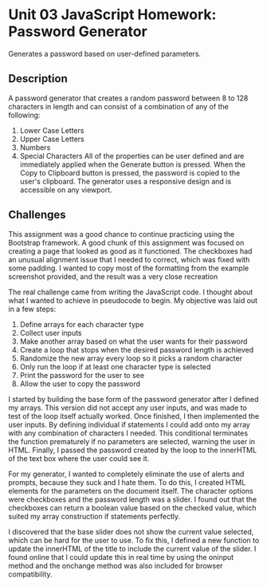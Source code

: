 # Unit 03 JavaScript Homework: Password Generator
Generates a password based on user-defined parameters.

## Description
A password generator that creates a random password between 8 to 128 characters in length and can consist of a combination of any of the following:
1. Lower Case Letters
2. Upper Case Letters
3. Numbers
4. Special Characters
All of the properties can be user defined and are immediately applied when the Generate button is pressed. When the Copy to Clipboard button is pressed, the password is copied to the user's clipboard.
The generator uses a responsive design and is accessible on any viewport.

## Challenges
This assignment was a good chance to continue practicing using the Bootstrap framework. A good chunk of this assignment was focused on creating a page that looked as good as it functioned. The checkboxes had an unusual alignment issue that I needed to correct, which was fixed with some padding. I wanted to copy most of the formatting from the example screenshot provided, and the result was a very close recreation

The real challenge came from writing the JavaScript code. I thought about what I wanted to achieve in pseudocode to begin. My objective was laid out in a few steps:

1. Define arrays for each character type
2. Collect user inputs
3. Make another array based on what the user wants for their password
4. Create a loop that stops when the desired password length is achieved
5. Randomize the new array every loop so it picks a random character
6. Only run the loop if at least one character type is selected
7. Print the password for the user to see
8. Allow the user to copy the password

I started by building the base form of the password generator after I defined my arrays. This version did not accept any user inputs, and was made to test of the loop itself actually worked. Once finished, I then implemented the user inputs. By defining individual if statements I could add onto my array with any combination of characters I needed. This conditional terminates the function prematurely if no parameters are selected, warning the user in HTML. Finally, I passed the password created by the loop to the innerHTML of the text box where the user could see it.

For my generator, I wanted to completely eliminate the use of alerts and prompts, because they suck and I hate them. To do this, I created HTML elements for the parameters on the document itself. The character options were checkboxes and the password length was a slider. I found out that the checkboxes can return a boolean value based on the checked value, which suited my array construction if statements perfectly.

I discovered that the base slider does not show the current value selected, which can be hard for the user to use. To fix this, I defined a new function to update the innerHTML of the title to include the current value of the slider. I found online that I could update this in real time by using the oninput method and the onchange method was also included for browser compatibility.